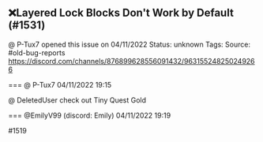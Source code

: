 ## ❌Layered Lock Blocks Don't Work by Default (#1531)
@ P-Tux7 opened this issue on 04/11/2022
Status: unknown
Tags: 
Source: #old-bug-reports https://discord.com/channels/876899628556091432/963155248250249266


=== @ P-Tux7 04/11/2022 19:15

@ DeletedUser check out Tiny Quest Gold

=== @EmilyV99 (discord: Emily) 04/11/2022 19:19

#1519
